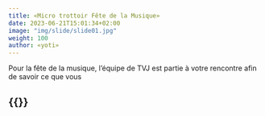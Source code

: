 ```yaml
---
title: «Micro trottoir Fête de la Musique» 
date: 2023-06-21T15:01:34+02:00
image: "img/slide/slide01.jpg"
weight: 100
author: «yoti»
---
```


Pour la fête de la musique, l’équipe de TVJ est partie à votre rencontre afin de savoir ce que vous 


{{<youtube UaOHJyd8ZA8>}}
---